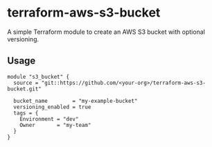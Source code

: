 # terraform-aws-s3-bucket

A simple Terraform module to create an AWS S3 bucket with optional versioning.

## Usage

```hcl
module "s3_bucket" {
  source = "git::https://github.com/<your-org>/terraform-aws-s3-bucket.git"

  bucket_name        = "my-example-bucket"
  versioning_enabled = true
  tags = {
    Environment = "dev"
    Owner       = "my-team"
  }
}
